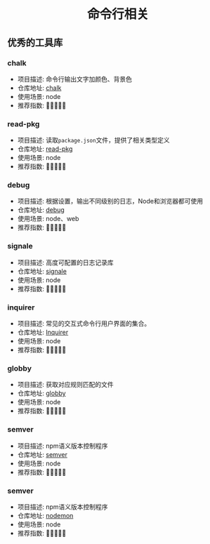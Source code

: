 <h1 align="center">
  命令行相关
</h1>

## 优秀的工具库

### chalk

* 项目描述: 命令行输出文字加颜色、背景色
* 仓库地址: [chalk](https://github.com/chalk/chalk) 
* 使用场景: node
* 推荐指数: 🌟🌟🌟🌟🌟
  
### read-pkg

* 项目描述: 读取`package.json`文件，提供了相关类型定义
* 仓库地址: [read-pkg](https://github.com/sindresorhus/read-pkg)
* 使用场景: node
* 推荐指数: 🌟🌟🌟🌟🌟

### debug

* 项目描述: 根据设置，输出不同级别的日志，Node和浏览器都可使用
* 仓库地址: [debug](https://github.com/visionmedia/debug)
* 使用场景: node、web
* 推荐指数: 🌟🌟🌟🌟🌟
  
### signale

* 项目描述: 高度可配置的日志记录库 
* 仓库地址: [signale](https://github.com/klaussinani/signale)
* 使用场景: node
* 推荐指数: 🌟🌟🌟🌟🌟

### inquirer

* 项目描述: 常见的交互式命令行用户界面的集合。
* 仓库地址: [Inquirer](https://github.com/SBoudrias/Inquirer.js)
* 使用场景: node
* 推荐指数: 🌟🌟🌟🌟🌟

### globby

* 项目描述: 获取对应规则匹配的文件
* 仓库地址: [globby](https://github.com/sindresorhus/globby)
* 使用场景: node
* 推荐指数: 🌟🌟🌟🌟🌟

### semver

* 项目描述: npm语义版本控制程序
* 仓库地址: [semver](https://github.com/npm/node-semver)
* 使用场景: node
* 推荐指数: 🌟🌟🌟🌟🌟

### semver

* 项目描述: npm语义版本控制程序
* 仓库地址: [nodemon](https://github.com/remy/nodemon)
* 使用场景: node
* 推荐指数: 🌟🌟🌟🌟🌟